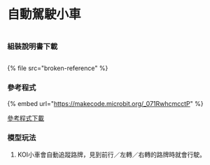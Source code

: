 # 自動駕駛小車

<figure><img src="broken-reference" alt=""><figcaption></figcaption></figure>

### 組裝說明書下載

<figure><img src="broken-reference" alt=""><figcaption></figcaption></figure>

{% file src="broken-reference" %}

### 參考程式

{% embed url="https://makecode.microbit.org/_071RwhcmcctP" %}

[參考程式下載](https://makecode.microbit.org/\_071RwhcmcctP)

### 模型玩法

1. KOI小車會自動追蹤路牌，見到前行／左轉／右轉的路牌時就會行駛。
